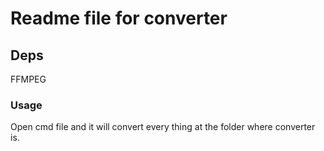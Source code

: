 # Readme file for converter


## Deps
FFMPEG

### Usage
Open cmd file and it will convert every thing at the folder where converter is.
